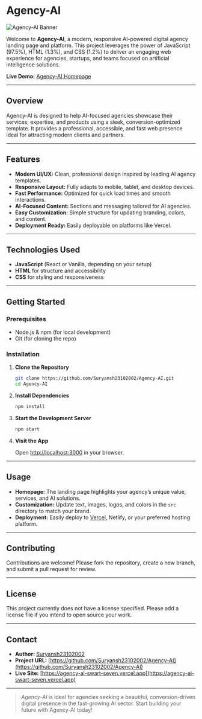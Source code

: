 # Agency-AI

![Agency-AI Banner](https://avatars.githubusercontent.com/u/199483677?v=4)

Welcome to **Agency-AI**, a modern, responsive AI-powered digital agency landing page and platform. This project leverages the power of JavaScript (97.5%), HTML (1.3%), and CSS (1.2%) to deliver an engaging web experience for agencies, startups, and teams focused on artificial intelligence solutions.

**Live Demo:** [Agency-AI Homepage](https://agency-ai-swart-seven.vercel.app)

---

## Overview

Agency-AI is designed to help AI-focused agencies showcase their services, expertise, and products using a sleek, conversion-optimized template. It provides a professional, accessible, and fast web presence ideal for attracting modern clients and partners.

---

## Features

- **Modern UI/UX:** Clean, professional design inspired by leading AI agency templates.
- **Responsive Layout:** Fully adapts to mobile, tablet, and desktop devices.
- **Fast Performance:** Optimized for quick load times and smooth interactions.
- **AI-Focused Content:** Sections and messaging tailored for AI agencies.
- **Easy Customization:** Simple structure for updating branding, colors, and content.
- **Deployment Ready:** Easily deployable on platforms like Vercel.

---

## Technologies Used

- **JavaScript** (React or Vanilla, depending on your setup)
- **HTML** for structure and accessibility
- **CSS** for styling and responsiveness

---

## Getting Started

### Prerequisites

- Node.js & npm (for local development)
- Git (for cloning the repo)

### Installation

1. **Clone the Repository**

   ```bash
   git clone https://github.com/Suryansh23102002/Agency-AI.git
   cd Agency-AI
   ```

2. **Install Dependencies**

   ```bash
   npm install
   ```

3. **Start the Development Server**

   ```bash
   npm start
   ```

4. **Visit the App**

   Open [http://localhost:3000](http://localhost:3000) in your browser.

---

## Usage

- **Homepage:** The landing page highlights your agency’s unique value, services, and AI solutions.
- **Customization:** Update text, images, logos, and colors in the `src` directory to match your brand.
- **Deployment:** Easily deploy to [Vercel](https://vercel.com), Netlify, or your preferred hosting platform.

---

## Contributing

Contributions are welcome! Please fork the repository, create a new branch, and submit a pull request for review.

---

## License

This project currently does not have a license specified. Please add a license file if you intend to open source your work.

---

## Contact

- **Author:** [Suryansh23102002](https://github.com/Suryansh23102002)
- **Project URL:** [https://github.com/Suryansh23102002/Agency-AI](https://github.com/Suryansh23102002/Agency-AI)
- **Live Site:** [https://agency-ai-swart-seven.vercel.app](https://agency-ai-swart-seven.vercel.app)

---

> _Agency-AI_ is ideal for agencies seeking a beautiful, conversion-driven digital presence in the fast-growing AI sector. Start building your future with Agency-AI today!
